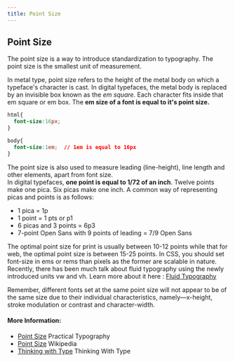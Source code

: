 ```yaml
---
title: Point Size
---
```

## Point Size

The point size is a way to introduce standardization to typography. The point size is the smallest unit of measurement. 

In metal type, point size refers to the height of the metal body on which a typeface's character is cast. In digital typefaces, the metal body is replaced by an invisible box known as the *em square*. Each character fits inside that em square or em box. The **em size of a font is equal to it's point size.** 
```css
html{
  font-size:16px;
}

body{
  font-size:1em;  // 1em is equal to 16px
}
```

The point size is also used to measure leading (line-height), line length and other elements, apart from font size.   
In digital typefaces, **one point is equal to 1/72 of an inch**. Twelve points make one pica. Six picas make one inch. A common way of representing picas and points is as follows:

- 1 pica = 1p
- 1 point = 1 pts or p1 
- 6 picas and 3 points = 6p3
- 7-point Open Sans with 9 points of leading = 7/9 Open Sans

The optimal point size for print is usually between 10-12 points while that for web, the optimal point size is between 15-25 points. 
In CSS, you should set font-size in ems or rems than pixels as the former are scalable in nature. Recently, there has been much talk about fluid typography using the newly introduced units vw and vh. Learn more about it here : [Fluid Typography](https://www.smashingmagazine.com/2016/05/fluid-typography/) 

Remember, different fonts set at the same point size will not appear to be of the same size due to their individual characteristics, namely&mdash;x-height, stroke modulation or contrast and character-width.  

#### More Information:

 * [Point Size](https://practicaltypography.com/point-size.html) Practical Typography
 * [Point Size](https://en.wikipedia.org/wiki/Point_(typography)) Wikipedia 
 * [Thinking with Type](http://amzn.to/2yDqGNR) Thinking With Type


